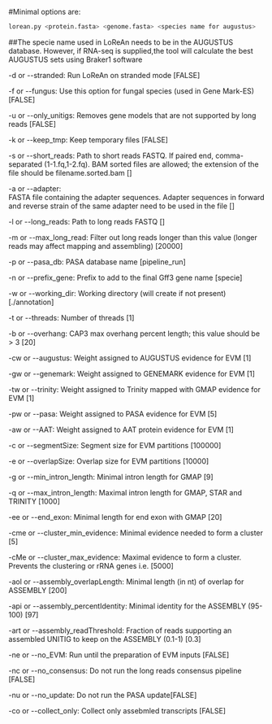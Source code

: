 #Minimal options are:
```bash
lorean.py <protein.fasta> <genome.fasta> <species name for augustus>
```

##The specie name used in LoReAn needs to be in the AUGUSTUS database. However, if RNA-seq is supplied,the tool will calculate the best AUGUSTUS sets using Braker1 software

-d or --stranded: 
    Run LoReAn on stranded mode [FALSE]
    
-f or --fungus: 
    Use this option for fungal species (used in Gene Mark-ES)  [FALSE]
    
-u or --only_unitigs: 
    Removes gene models that are not supported by long reads [FALSE]
    
-k or --keep_tmp: 
    Keep temporary files [FALSE]
    
-s or --short_reads: 
    Path to short reads FASTQ. If paired end, comma-separated (1-1.fq,1-2.fq). BAM sorted files are allowed; the extension of the file should be filename.sorted.bam []
    
-a or --adapter:    
    FASTA file containing the adapter sequences. Adapter sequences in forward and reverse strain of the same adapter need to be used in the file []
    
-l or --long_reads: 
    Path to long reads FASTQ []
    
-m or --max_long_read: 
    Filter out long reads longer than this value (longer reads may affect mapping and assembling) [20000]
    
-p or --pasa_db: 
    PASA database name [pipeline_run]
    
-n or --prefix_gene: 
    Prefix to add to the final Gff3 gene name [specie]
    
-w or --working_dir: 
    Working directory (will create if not present) [./annotation]
    
-t or --threads: 
    Number of threads [1]
    
-b or --overhang: 
    CAP3 max overhang percent length; this value should be > 3 [20]
    
-cw or --augustus: 
    Weight assigned to AUGUSTUS evidence for EVM [1]
    
-gw or --genemark: 
    Weight assigned to GENEMARK evidence for EVM [1]
    
-tw or --trinity: 
    Weight assigned to Trinity mapped with GMAP evidence for EVM [1]
    
-pw or --pasa: 
    Weight assigned to PASA evidence for EVM [5]
    
-aw or --AAT:
    Weight assigned to AAT protein evidence for EVM [1]
    
-c or --segmentSize:
    Segment size for EVM partitions [100000]
    
-e or --overlapSize:
    Overlap size for EVM partitions [10000]
    
-g or --min_intron_length:
    Minimal intron length for GMAP [9]
    
-q or --max_intron_length:
    Maximal intron length for GMAP, STAR and TRINITY [1000]
    
-ee or --end_exon:
    Minimal length for end exon with GMAP [20]
    
-cme or --cluster_min_evidence: 
    Minimal evidence needed to form a cluster [5]
    
-cMe or --cluster_max_evidence: 
    Maximal evidence to form a cluster. Prevents the clustering or rRNA genes i.e. [5000]
    
-aol or --assembly_overlapLength: 
    Minimal length (in nt) of overlap for ASSEMBLY [200]
    
-api or --assembly_percentIdentity: 
    Minimal identity for the ASSEMBLY (95-100) [97]
    
-art or --assembly_readThreshold: 
    Fraction of reads supporting an assembled UNITIG to keep on the ASSEMBLY (0.1-1) [0.3]
    
-ne or --no_EVM: 
    Run until the preparation of EVM inputs [FALSE]
    
-nc or --no_consensus: 
    Do not run the long reads consensus pipeline [FALSE]
    
-nu or --no_update: 
    Do not run the PASA update[FALSE]
    
-co or --collect_only: 
    Collect only assebmled transcripts [FALSE]

